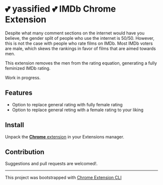 # 💕 yassified 💕 IMDb Chrome Extension

Despite what many comment sections on the internet would have you believe, the gender split of people who use the internet is 50/50. However, this is not the case with people who rate films on IMDb. Most IMDb voters are male, which skews the rankings in favor of films that are aimed towards men.

This extension removes the men from the rating equation, generating a fully feminized IMDb rating.

Work in progress.

## Features

- Option to replace general rating with fully female rating
- Option to replace general reting with a female rating to your liking

## Install

Unpack the [**Chrome** extension]() in your Extensions manager.

## Contribution

Suggestions and pull requests are welcomed!.

---

This project was bootstrapped with [Chrome Extension CLI](https://github.com/dutiyesh/chrome-extension-cli)

